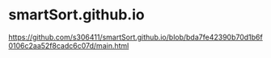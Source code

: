 # smartSort.github.io
https://github.com/s306411/smartSort.github.io/blob/bda7fe42390b70d1b6f0106c2aa52f8cadc6c07d/main.html
